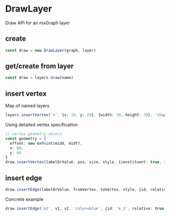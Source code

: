 # DrawLayer

Draw API for an mxGraph layer

## create

```ts
const draw = new DrawLayer(graph, layer)
```

## get/create from layer

```ts
const draw = layers.draw(name)
```

## insert vertex

Map of named layers

```ts
layers.insertVertex('x', {x: 10, y: 20}, {width: 30, height: 30}, 'shape=rectangle')
```

Using detailed vertex specification

```ts
// vertex geometry object
const geometry = {
  offset: new mxPoint(midX, midY),
  x: 80,
  y: 60
}
draw.insertVertex(labelOrValue, pos, size, style, {constituent: true, id: 'x1', relative: false, geometry})
```

## insert edge

```ts
draw.insertEdge(labelOrValue, fromVertex, toVertex, style, {id, relative, points})
```

Concrete example

```ts
draw.insertEdge('e1', v1, v2, 'color=blue', {id: 'e_1', relative: true, points})
```